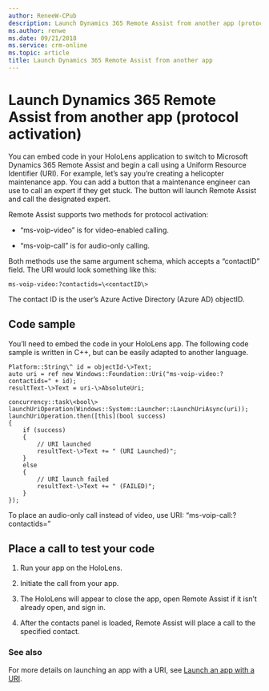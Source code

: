 ```yaml
---
author: ReneeW-CPub
description: Launch Dynamics 365 Remote Assist from another app (protocol activation)
ms.author: renwe
ms.date: 09/21/2018
ms.service: crm-online
ms.topic: article
title: Launch Dynamics 365 Remote Assist from another app
---
```


# Launch Dynamics 365 Remote Assist from another app (protocol activation)

You can embed code in your HoloLens application to switch to Microsoft Dynamics
365 Remote Assist and begin a call using a Uniform Resource Identifier (URI).
For example, let’s say you’re creating a helicopter maintenance app. You can add
a button that a maintenance engineer can use to call an expert if they get
stuck. The button will launch Remote Assist and call the designated expert.

Remote Assist supports two methods for protocol activation: 

-   “ms-voip-video” is for video-enabled calling.

-   “ms-voip-call” is for audio-only calling.

Both methods use the same argument schema, which accepts a “contactID” field.
The URI would look something like this:

`
ms-voip-video:?contactids=\<contactID\>
`

The contact ID is the user’s Azure Active Directory (Azure AD) objectID.

## Code sample

You’ll need to embed the code in your HoloLens app. The following code sample is
written in C++, but can be easily adapted to another language.

```
Platform::String\^ id = objectId-\>Text;
auto uri = ref new Windows::Foundation::Uri("ms-voip-video:?contactids=" + id);
resultText-\>Text = uri-\>AbsoluteUri; 

concurrency::task\<bool\> launchUriOperation(Windows::System::Launcher::LaunchUriAsync(uri));
launchUriOperation.then([this](bool success)   
{         
    if (success)         
    {             
        // URI launched  
        resultText-\>Text += " (URI Launched)"; 
    } 
    else         
    {             
        // URI launch failed             
        resultText-\>Text += " (FAILED)";
    }     
});  
```

To place an audio-only call instead of video, use URI: “ms-voip-call:?contactids=”

## Place a call to test your code

1.  Run your app on the HoloLens.

2.  Initiate the call from your app.

3.  The HoloLens will appear to close the app, open Remote Assist if it isn’t
    already open, and sign in.

4.  After the contacts panel is loaded, Remote Assist will place a call to the
    specified contact.

### See also

For more details on launching an app with a URI, see [Launch an app with a URI](<https://docs.microsoft.com/en-us/windows/uwp/launch-resume/launch-app-with-uri>).
